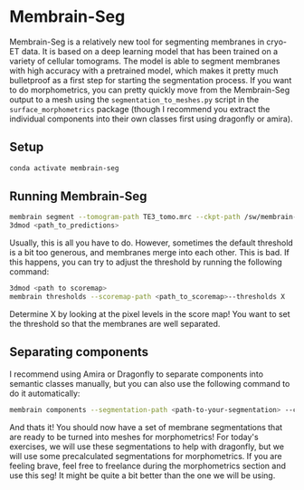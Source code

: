 # Membrain-Seg

Membrain-Seg is a relatively new tool for segmenting membranes in cryo-ET data. It is based on a deep learning model that has been trained on a variety of cellular tomograms. The model is able to segment membranes with high accuracy with a pretrained model, which makes it pretty much bulletproof as a first step for starting the segmentation process. If you want to do morphometrics, you can pretty quickly move from the Membrain-Seg output to a mesh using the `segmentation_to_meshes.py` script in the `surface_morphometrics` package (though I recommend you extract the individual components into their own classes first using dragonfly or amira).

## Setup
```bash
conda activate membrain-seg
```

## Running Membrain-Seg
```bash
membrain segment --tomogram-path TE3_tomo.mrc --ckpt-path /sw/membrain-seg/models/MemBrain_seg_v10_alpha_MONAI1.3.0.ckpt --store-probabilities
3dmod <path_to_predictions>
```

Usually, this is all you have to do. However, sometimes the default threshold is a bit too generous, and membranes merge into each other. This is bad. If this happens, you can try to adjust the threshold by running the following command:

```bash
3dmod <path to scoremap>
membrain thresholds --scoremap-path <path_to_scoremap>--thresholds X
```
Determine X by looking at the pixel levels in the score map! You want to set the threshold so that the membranes are well separated.

## Separating components
I recommend using Amira or Dragonfly to separate components into semantic classes manually, but you can also use the following command to do it automatically:

```bash
membrain components --segmentation-path <path-to-your-segmentation> --connected-component-thres 50
```

And thats it! You should now have a set of membrane segmentations that are ready to be turned into meshes for morphometrics! For today's exercises, we will use these segmentations to help with dragonfly, but we will use some precalculated segmentations for morphometrics. If you are feeling brave, feel free to freelance during the morphometrics section and use this seg! It might be quite a bit better than the one we will be using.